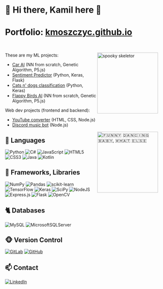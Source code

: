


# 🦥 Hi there, Kamil here 🦥
 
# Portfolio: [kmoszczyc.github.io](https://kmoszczyc.github.io/)
<br>

<p>
  <a href="#" target="_blank"><img width="200" align='right' src="https://user-images.githubusercontent.com/61971053/144747129-d76a8b21-7555-4fb3-b9ef-53cf80957ef0.gif" alt="spooky skeletor"></a>
</p>


These are my ML projects:
- [Car AI](https://github.com/KMoszczyc/Car-AI) (NN from scratch, Genetic Algorithm, P5.js)
- [Sentiment Predictor](https://github.com/KMoszczyc/Sentiment-Predictor-CNN) (Python, Keras, Flask)
- [Cats n' dogs classification](https://github.com/KMoszczyc/Cats-n-Dogs-Classsification) (Python, Keras)
- [Flappy Birds AI](https://github.com/KMoszczyc/Flappy-Birds-AI) (NN from scratch, Genetic Algorithm, P5.js)
                                                                                                                                                 
Web dev projects (frontend and backend):
- [YouTube converter](https://github.com/KMoszczyc/youtube-converter) (HTML, CSS, Node.js)
- [Discord music bot](https://github.com/KMoszczyc/Discord-Music-Bot) (Node.js)


<p>
  <a href="#" target="_blank"><img width="200" align='right' src="https://user-images.githubusercontent.com/61971053/129579747-fe8de18c-9532-429c-871b-41151a4b5f7f.gif" alt="🇫🇺🇳🇳🇾 🇩🇦🇳🇨🇮🇳🇬 🇧🇦🇧🇾, 🇼🇭🇦🇹 🇪🇱🇸🇪​"></a>
</p>
       

## 🐒 Languages 
![Python](https://img.shields.io/badge/python-%2314354C.svg?style=for-the-badge&logo=python&logoColor=white)
![C#](https://img.shields.io/badge/c%23-%23239120.svg?style=for-the-badge&logo=c-sharp&logoColor=white)
![JavaScript](https://img.shields.io/badge/javascript-%23323330.svg?style=for-the-badge&logo=javascript&logoColor=%23F7DF1E)
![HTML5](https://img.shields.io/badge/html5-%23E34F26.svg?style=for-the-badge&logo=html5&logoColor=white)
![CSS3](https://img.shields.io/badge/css3-%231572B6.svg?style=for-the-badge&logo=css3&logoColor=white)
![Java](https://img.shields.io/badge/java-%23ED8B00.svg?style=for-the-badge&logo=java&logoColor=white)
![Kotlin](https://img.shields.io/badge/kotlin-%230095D5.svg?style=for-the-badge&logo=kotlin&logoColor=white)

## 🦊 Frameworks, Libraries
![NumPy](https://img.shields.io/badge/numpy-%23013243.svg?style=for-the-badge&logo=numpy&logoColor=white)
![Pandas](https://img.shields.io/badge/pandas-%23150458.svg?style=for-the-badge&logo=pandas&logoColor=white)
![scikit-learn](https://img.shields.io/badge/scikit--learn-%23F7931E.svg?style=for-the-badge&logo=scikit-learn&logoColor=white)
![TensorFlow](https://img.shields.io/badge/TensorFlow-%23FF6F00.svg?style=for-the-badge&logo=TensorFlow&logoColor=white)
![Keras](https://img.shields.io/badge/Keras-%23D00000.svg?style=for-the-badge&logo=Keras&logoColor=white)
![SciPy](https://img.shields.io/badge/SciPy-%230C55A5.svg?style=for-the-badge&logo=scipy&logoColor=%white)
![NodeJS](https://img.shields.io/badge/node.js-%2343853D.svg?style=for-the-badge&logo=node.js&logoColor=white)
![Express.js](https://img.shields.io/badge/express.js-%23404d59.svg?style=for-the-badge&logo=express&logoColor=%2361DAFB)
![Flask](https://img.shields.io/badge/flask-%23000.svg?style=for-the-badge&logo=flask&logoColor=white)
![OpenCV](https://img.shields.io/badge/opencv-%23white.svg?style=for-the-badge&logo=opencv&logoColor=white)

## 🐈 Databases 
![MySQL](https://img.shields.io/badge/mysql-%2300f.svg?style=for-the-badge&logo=mysql&logoColor=white)
![MicrosoftSQLServer](https://img.shields.io/badge/Microsoft%20SQL%20Sever-CC2927?style=for-the-badge&logo=microsoft%20sql%20server&logoColor=white)

## 🐵 Version Control 
<a href="https://gitlab.com/likeyouop">![GitLab](https://img.shields.io/badge/gitlab-%23181717.svg?style=for-the-badge&logo=gitlab&logoColor=white)</a>
<a href="https://github.com/KMoszczyc">![GitHub](https://img.shields.io/badge/github-%23121011.svg?style=for-the-badge&logo=github&logoColor=white)</a>

## 📫 Contact 
<a href="https://www.linkedin.com/in/kamil-moszczyc-4a31aa204/">![LinkedIn](https://img.shields.io/badge/linkedin-%230077B5.svg?style=for-the-badge&logo=linkedin&logoColor=white)</a>


